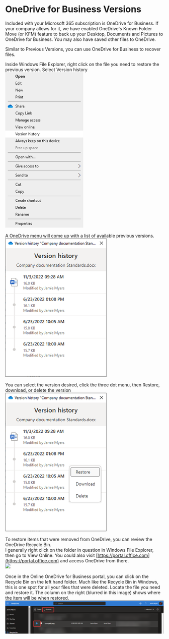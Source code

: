 # OneDrive for Business Versions

Included with your Microsoft 365 subscription is OneDrive for Business. If your company allows for it, we have enabled OneDrive's Known Folder Move (or KFM) feature to back up your Desktop, Documents and Pictures to OneDrive for Business. You may also have saved other files to OneDrive.&#x20;

Similar to Previous Versions, you can use OneDrive for Business to recover files.&#x20;

Inside Windows File Explorer, right click on the file you need to restore the previous version. Select Version history\
![](<../../../.gitbook/assets/image (4) (1) (1) (1) (1) (1).png>)

A OneDrive menu will come up with a list of available previous versions.\
![](<../../../.gitbook/assets/image (13) (1).png>)

You can select the version desired, click the three dot menu, then Restore, download, or delete the version\
![](<../../../.gitbook/assets/image (3) (1) (1) (1) (1) (1) (1) (1) (1).png>)



To restore items that were removed from OneDrive, you can review the OneDrive Recycle Bin.\
I generally right click on the folder in question in Windows File Explorer, then go to View Online. You could also visit [https://portal.office.com](https://portal.office.com) and access OneDrive from there. \
![](<../../../.gitbook/assets/image (18) (1).png>)

Once in the Online OneDrive for Business portal, you can click on the Recycle Bin on the left hand folder. Much like the Recycle Bin in Windows, this is one spot for all your files that were deleted. Locate the file you need and restore it. The column on the right (blurred in this image) shows where the item will be when restored. \
![](<../../../.gitbook/assets/image (2) (1) (1) (1) (1) (1) (1) (1) (1).png>)

